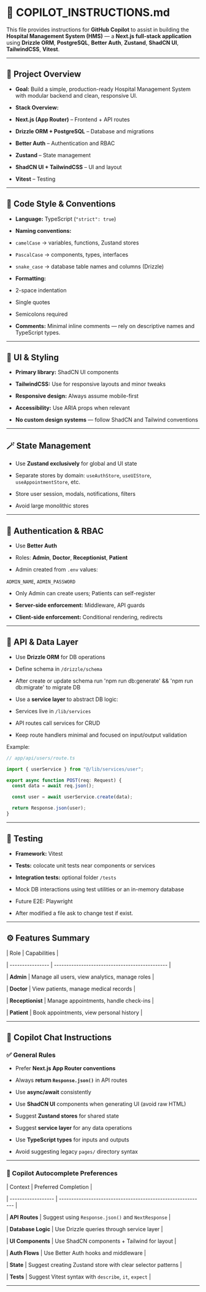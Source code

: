 # 🧭 COPILOT_INSTRUCTIONS.md

This file provides instructions for **GitHub Copilot** to assist in building the **Hospital Management System (HMS)** — a **Next.js full-stack application** using **Drizzle ORM**, **PostgreSQL**, **Better Auth**, **Zustand**, **ShadCN UI**, **TailwindCSS**, **Vitest**.

---

## 🏥 Project Overview

- **Goal:** Build a simple, production-ready Hospital Management System with modular backend and clean, responsive UI.

- **Stack Overview:**

- **Next.js (App Router)** – Frontend + API routes

- **Drizzle ORM + PostgreSQL** – Database and migrations

- **Better Auth** – Authentication and RBAC

- **Zustand** – State management

- **ShadCN UI + TailwindCSS** – UI and layout

- **Vitest** – Testing

---

## 🧩 Code Style & Conventions

- **Language:** TypeScript (`"strict": true`)

- **Naming conventions:**

- `camelCase` → variables, functions, Zustand stores

- `PascalCase` → components, types, interfaces

- `snake_case` → database table names and columns (Drizzle)

- **Formatting:**

- 2-space indentation

- Single quotes

- Semicolons required

- **Comments:** Minimal inline comments — rely on descriptive names and TypeScript types.

---

## 🎨 UI & Styling

- **Primary library:** ShadCN UI components

- **TailwindCSS:** Use for responsive layouts and minor tweaks

- **Responsive design:** Always assume mobile-first

- **Accessibility:** Use ARIA props when relevant

- **No custom design systems** — follow ShadCN and Tailwind conventions

---

## 🪄 State Management

- Use **Zustand exclusively** for global and UI state

- Separate stores by domain: `useAuthStore`, `useUIStore`, `useAppointmentStore`, etc.

- Store user session, modals, notifications, filters

- Avoid large monolithic stores

---

## 🔐 Authentication & RBAC

- Use **Better Auth**

- Roles: **Admin**, **Doctor**, **Receptionist**, **Patient**

- Admin created from `.env` values:

`ADMIN_NAME`, `ADMIN_PASSWORD`

- Only Admin can create users; Patients can self-register

- **Server-side enforcement:** Middleware, API guards

- **Client-side enforcement:** Conditional rendering, redirects

---

## 🧱 API & Data Layer

- Use **Drizzle ORM** for DB operations

- Define schema in `/drizzle/schema`

- After create or update schema run 'npm run db:generate' && 'npm run db:migrate' to migrate DB

- Use a **service layer** to abstract DB logic:

- Services live in `/lib/services`

- API routes call services for CRUD

- Keep route handlers minimal and focused on input/output validation

Example:

```ts
// app/api/users/route.ts

import { userService } from "@/lib/services/user";

export async function POST(req: Request) {
  const data = await req.json();

  const user = await userService.create(data);

  return Response.json(user);
}
```

---

## 🧪 Testing

- **Framework:** Vitest

- **Tests:** colocate unit tests near components or services

- **Integration tests:** optional folder `/tests`

- Mock DB interactions using test utilities or an in-memory database

- Future E2E: Playwright

- After modified a file ask to change test if exist.

---

## ⚙️ Features Summary

| Role | Capabilities |

| ---------------- | ---------------------------------------------- |

| **Admin** | Manage all users, view analytics, manage roles |

| **Doctor** | View patients, manage medical records |

| **Receptionist** | Manage appointments, handle check-ins |

| **Patient** | Book appointments, view personal history |

---

## 🤖 Copilot Chat Instructions

### ✅ General Rules

- Prefer **Next.js App Router conventions**

- Always **return `Response.json()`** in API routes

- Use **async/await** consistently

- Use **ShadCN UI** components when generating UI (avoid raw HTML)

- Suggest **Zustand stores** for shared state

- Suggest **service layer** for any data operations

- Use **TypeScript types** for inputs and outputs

- Avoid suggesting legacy `pages/` directory syntax

---

### 🧠 Copilot Autocomplete Preferences

| Context | Preferred Completion |

| ------------------ | ----------------------------------------------------------- |

| **API Routes** | Suggest using `Response.json()` and `NextResponse` |

| **Database Logic** | Use Drizzle queries through service layer |

| **UI Components** | Use ShadCN components + Tailwind for layout |

| **Auth Flows** | Use Better Auth hooks and middleware |

| **State** | Suggest creating Zustand store with clear selector patterns |

| **Tests** | Suggest Vitest syntax with `describe`, `it`, `expect` |

---
